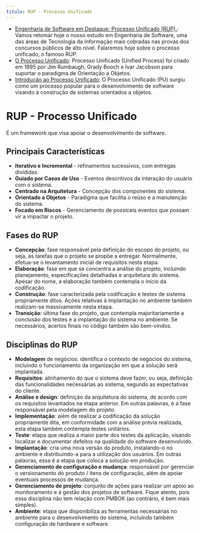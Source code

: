 ```yaml
---
titulo: RUP - Processo Unificado
---
```

- [Engenharia de Software em Destaque: Processo Unificado (RUP).](https://www.estrategiaconcursos.com.br/blog/engenharia-software-processo-unificado-rup/): Vamos retomar hoje o nosso estudo em Engenharia de Software, uma das áreas de Tecnologia da Informação mais cobradas nas provas dos concursos públicos de alto nível. Falaremos hoje sobre o processo unificado, o famoso RUP.
- [O Processo Unificado](https://medium.com/contexto-delimitado/o-processo-unificado-d102b1fc9d00): Processo Unificado (Unified Process) foi criado em 1995 por Jim Rumbaugh, Grady Booch e Ivar Jacobson para suportar o paradigma de Orientação a Objetos.
- [Introdução ao Processo Unificado](https://www.devmedia.com.br/introducao-ao-processo-unificado/3931): O Processo Unificado (PU) surgiu como um processo popular para o desenvolvimento de software visando à construção de sistemas orientados a objetos.

# RUP - Processo Unificado

É um framework que visa apoiar o desenvolvimento de software.

## Principais Características

- **Iterativo e Incremental** - refinamentos sucessivos, com entregas divididas.
- **Guiado por Casos de Uso** - Eventos descritivos da interação do usuário com o sistema.
- **Centrado na Arquitetura** - Concepção dos componentes do sistema.
- **Orientado a Objetos** - Paradigma que facilita o reúso e a manutenção do sistema.
- **Focado em Riscos** - Gerenciamento de possíceis eventos que possam vir a impactar o projeto.

## Fases do RUP

- **Concepção**: fase responsável pela definição do escopo do projeto, ou seja, as tarefas que o projeto se propõe a entregar. Normalmente, efetua-se o levantamento inicial de requisitos nesta etapa.
- **Elaboração**: fase em que se concentra a análise do projeto, incluindo planejamento, especificações detalhadas e arquitetura do sistema. Apesar do nome, a elaboração também contempla o início da codificação.
- **Construção**: fase caracterizada pela codificação e testes de sistema propriamente ditos.  Ações relativas à implantação no ambiente também realizam-se massivamente nesta etapa.
- **Transição**: última fase do projeto, que contempla majoritariamente a conclusão dos testes e a implantação do sistema no ambiente. Se necessários, acertos finais no código também são bem-vindos.

## Disciplinas do RUP

- **Modelagem** de negócios: identifica o contexto de negócios do sistema, incluindo o funcionamento da organização em que a solução será implantada.
- **Requisitos**: alinhamento do que o sistema deve fazer, ou seja, definição das funcionalidades necessárias ao sistema, segundo as expectativas do cliente.
- **Análise e design**: definição da arquitetura do sistema, de acordo com os requisitos levantados na etapa anterior. Em outras palavras, é a fase responsável pela modelagem do projeto.
- **Implementação**: além de realizar a codificação da solução propriamente dita, em conformidade com a análise prévia realizada, esta etapa também contempla testes unitários.
- **Teste**: etapa que realiza a maior parte dos testes da aplicação, visando localizar e documentar defeitos na qualidade do software desenvolvido.
- **Implantação**: cria uma nova versão do produto, instalando-o no ambiente e distribuindo-a para a utilização dos usuários. Em outras palavras, essa é a etapa que coloca a solução em produção.
- **Gerenciamento de configuração e mudança**: responsável por gerenciar o versionamento do produto / itens de configuração, além de apoiar eventuais processos de mudança.
- **Gerenciamento de projeto**: conjunto de ações para realizar um apoio ao monitoramento e à gestão dos projetos de software. Fique atento, pois essa disciplina não tem relação com PMBOK (ao contrário, é bem mais simples).
- **Ambiente**: etapa que disponibiliza as ferramentas necessárias no ambiente para o desenvolvimento do sistema, incluindo também configuração de hardware e software.
